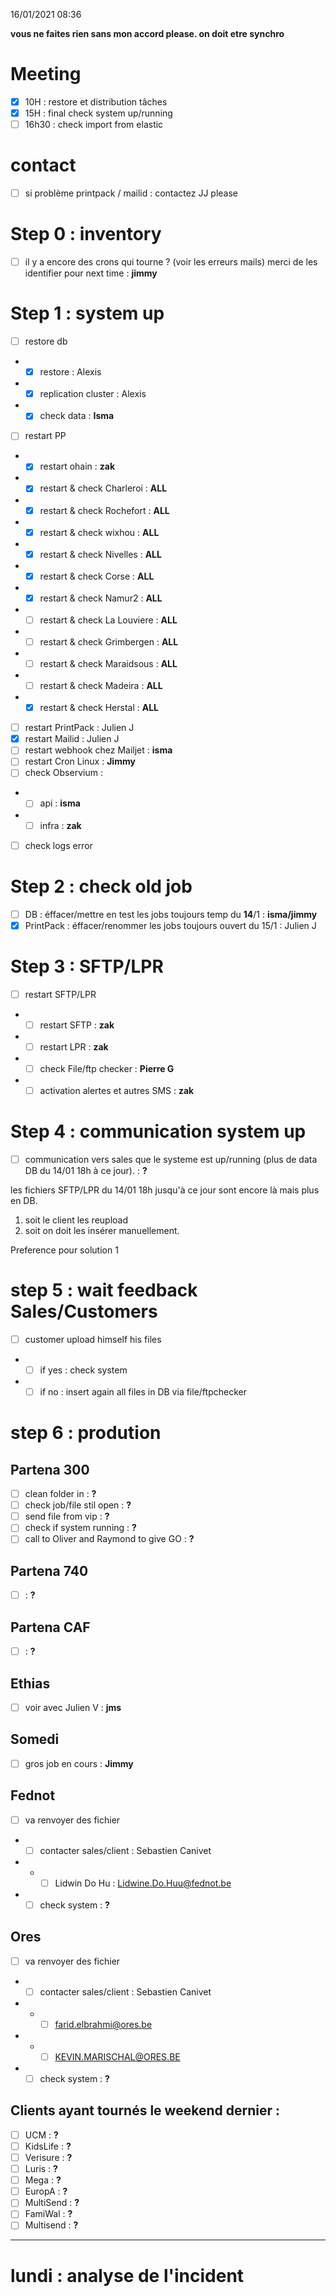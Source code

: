 16/01/2021 08:36

**vous ne faites rien sans mon accord please. on doit etre synchro**

# Meeting
- [X] 10H : restore et distribution tâches
- [X] 15H : final check system up/running
- [ ] 16h30 : check import from elastic

# contact
- [ ] si problème printpack / mailid : contactez JJ please

# Step 0 : inventory
- [ ] il y a encore des crons qui tourne ? (voir les erreurs mails) merci de les identifier pour next time : **jimmy**

# Step 1 : system up
- [ ] restore db
- - [X] restore : Alexis
- - [X] replication cluster : Alexis
- - [X] check data : **Isma**
- [ ] restart PP
- - [X] restart ohain : **zak**
- - [X] restart & check Charleroi : **ALL** 
- - [X] restart & check Rochefort : **ALL** 
- - [X] restart & check wixhou : **ALL**  
- - [X] restart & check Nivelles : **ALL** 
- - [X] restart & check Corse : **ALL** 
- - [X] restart & check Namur2 : **ALL** 
- - [ ] restart & check La Louviere : **ALL** 
- - [ ] restart & check Grimbergen : **ALL** 
- - [ ] restart & check Maraidsous : **ALL** 
- - [ ] restart & check Madeira : **ALL** 
- - [X] restart & check Herstal : **ALL** 
- [ ] restart PrintPack : Julien J
- [X] restart Mailid : Julien J
- [ ] restart webhook chez Mailjet : **isma**
- [ ] restart Cron Linux : **Jimmy**
- [ ] check Observium : 
- - [ ] api : **isma**
- - [ ] infra : **zak**
- [ ] check logs error

# Step 2 : check old job
- [ ] DB : éffacer/mettre en test les jobs toujours temp du **14**/1 : **isma/jimmy**
- [X] PrintPack : éffacer/renommer les jobs toujours ouvert du 15/1 : Julien J

# Step 3 : SFTP/LPR
- [ ] restart SFTP/LPR
- - [ ] restart SFTP : **zak**
- - [ ] restart LPR : **zak**
- - [ ] check File/ftp checker : **Pierre G** 
- - [ ] activation alertes et autres SMS : **zak**

# Step 4 : communication system up
- [ ] communication vers sales que le systeme est up/running (plus de data DB du 14/01 18h à ce jour). : **?**

les fichiers SFTP/LPR du 14/01 18h jusqu'à ce jour sont encore là mais plus en DB. 
1. soit le client les reupload
2. soit on doit les insérer manuellement. 

Preference pour solution 1

# step 5 : wait feedback Sales/Customers
- [ ] customer upload himself his files
-  - [ ] if yes : check system
-  - [ ] if no : insert again all files in DB via file/ftpchecker  

# step 6 : prodution
## Partena 300
- [ ] clean folder in : **?**
- [ ] check job/file stil open : **?**
- [ ] send file from vip : **?**
- [ ] check if system running : **?**
- [ ] call to Oliver and Raymond to give GO : **?**

## Partena 740
- [ ] : **?**

## Partena CAF
- [ ] : **?**

## Ethias
- [ ] voir avec Julien V : **jms**

## Somedi
- [ ] gros job en cours : **Jimmy**

## Fednot
- [ ] va renvoyer des fichier
- - [ ] contacter sales/client : Sebastien Canivet
- - - [ ] Lidwin Do Hu : Lidwine.Do.Huu@fednot.be
- - [ ] check system : **?**

## Ores
- [ ] va renvoyer des fichier
- - [ ] contacter sales/client : Sebastien Canivet
- - - [ ] farid.elbrahmi@ores.be
- - - [ ] KEVIN.MARISCHAL@ORES.BE
- - [ ] check system  : **?**

## Clients ayant tournés le weekend dernier :
- [ ] UCM : **?**
- [ ] KidsLife : **?**
- [ ] Verisure : **?**
- [ ] Luris : **?**
- [ ] Mega : **?**
- [ ] EuropA : **?**
- [ ] MultiSend : **?**
- [ ] FamiWal : **?**
- [ ] Multisend : **?**
* * *
# lundi : analyse de l'incident
